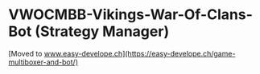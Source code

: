 # VWOCMBB-Vikings-War-Of-Clans-Bot (Strategy Manager)

[Moved to www.easy-develope.ch](https://easy-develope.ch/game-multiboxer-and-bot/)
